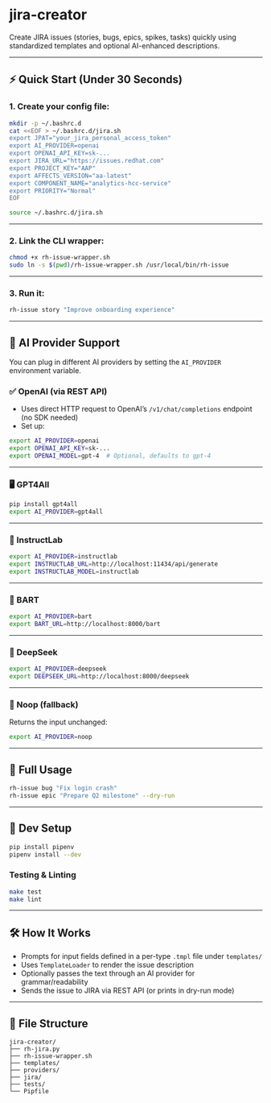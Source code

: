 # jira-creator

Create JIRA issues (stories, bugs, epics, spikes, tasks) quickly using standardized templates and optional AI-enhanced descriptions.

---

## ⚡ Quick Start (Under 30 Seconds)

### 1. Create your config file:

```bash
mkdir -p ~/.bashrc.d
cat <<EOF > ~/.bashrc.d/jira.sh
export JPAT="your_jira_personal_access_token"
export AI_PROVIDER=openai
export OPENAI_API_KEY=sk-...
export JIRA_URL="https://issues.redhat.com"
export PROJECT_KEY="AAP"
export AFFECTS_VERSION="aa-latest"
export COMPONENT_NAME="analytics-hcc-service"
export PRIORITY="Normal"
EOF

source ~/.bashrc.d/jira.sh
```

---

### 2. Link the CLI wrapper:

```bash
chmod +x rh-issue-wrapper.sh
sudo ln -s $(pwd)/rh-issue-wrapper.sh /usr/local/bin/rh-issue
```

---

### 3. Run it:

```bash
rh-issue story "Improve onboarding experience"
```

---

## 🤖 AI Provider Support

You can plug in different AI providers by setting the `AI_PROVIDER` environment variable.

### ✅ OpenAI (via REST API)

- Uses direct HTTP request to OpenAI’s `/v1/chat/completions` endpoint (no SDK needed)
- Set up:

```bash
export AI_PROVIDER=openai
export OPENAI_API_KEY=sk-...
export OPENAI_MODEL=gpt-4  # Optional, defaults to gpt-4
```

---

### 🖥️ GPT4All

```bash
pip install gpt4all
export AI_PROVIDER=gpt4all
```

---

### 🧪 InstructLab

```bash
export AI_PROVIDER=instructlab
export INSTRUCTLAB_URL=http://localhost:11434/api/generate
export INSTRUCTLAB_MODEL=instructlab
```

---

### 🧠 BART

```bash
export AI_PROVIDER=bart
export BART_URL=http://localhost:8000/bart
```

---

### 🧠 DeepSeek

```bash
export AI_PROVIDER=deepseek
export DEEPSEEK_URL=http://localhost:8000/deepseek
```

---

### 🪫 Noop (fallback)

Returns the input unchanged:

```bash
export AI_PROVIDER=noop
```

---

## 🚀 Full Usage

```bash
rh-issue bug "Fix login crash"
rh-issue epic "Prepare Q2 milestone" --dry-run
```

---

## 🔧 Dev Setup

```bash
pip install pipenv
pipenv install --dev
```

### Testing & Linting

```bash
make test
make lint
```

---

## 🛠️ How It Works

- Prompts for input fields defined in a per-type `.tmpl` file under `templates/`
- Uses `TemplateLoader` to render the issue description
- Optionally passes the text through an AI provider for grammar/readability
- Sends the issue to JIRA via REST API (or prints in dry-run mode)

---

## 📂 File Structure

```
jira-creator/
├── rh-jira.py
├── rh-issue-wrapper.sh
├── templates/
├── providers/
├── jira/
├── tests/
└── Pipfile
```